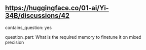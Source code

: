 ## https://huggingface.co/01-ai/Yi-34B/discussions/42

contains_question: yes

question_part: What is the required memory to finetune it on mixed precision